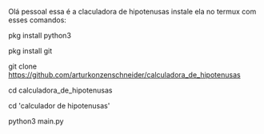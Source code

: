 Olá pessoal essa é a claculadora de hipotenusas instale ela no termux com esses comandos:

pkg install python3

pkg install git 

git clone https://github.com/arturkonzenschneider/calculadora_de_hipotenusas

cd calculadora_de_hipotenusas

cd 'calculador de hipotenusas'

python3 main.py
